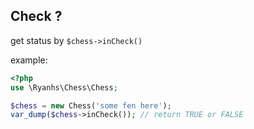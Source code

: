 ## Check ?

get status by `$chess->inCheck()`

example:
```php
<?php
use \Ryanhs\Chess\Chess;

$chess = new Chess('some fen here');
var_dump($chess->inCheck()); // return TRUE or FALSE
```
